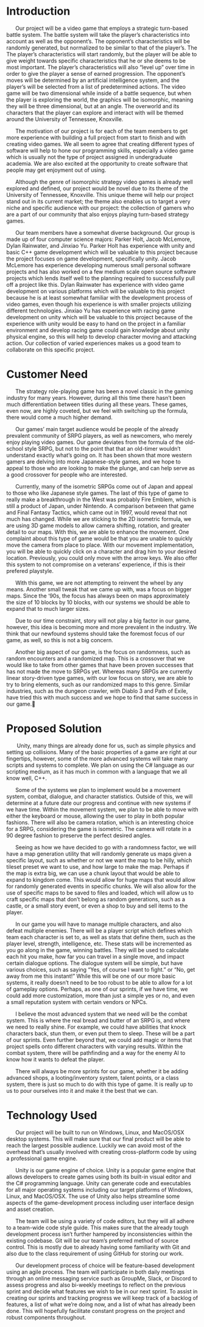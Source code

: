 # Introduction
&nbsp;&nbsp;&nbsp;&nbsp;&nbsp;&nbsp;Our project will be a video game that employs a strategic turn-based battle system. The battle system will take the player’s characteristics into account as well as the opponent’s. The opponent’s characteristics will be randomly generated, but normalized to be similar to that of the player’s. The The player’s characteristics will start randomly, but the player will be able to give weight towards specific characteristics that he or she deems to be most important. The player’s characteristics will also “level up” over time in order to give the player a sense of earned progression. The opponent’s moves will be determined by an artificial intelligence system, and the player’s will be selected from a list of predetermined actions. The video game will be two dimensional while inside of a battle sequence, but when the player is exploring the world, the graphics will be isomorphic, meaning they will be three dimensional, but at an angle. The overworld and its characters that the player can explore and interact with will be themed around the University of Tennessee, Knoxville.

&nbsp;&nbsp;&nbsp;&nbsp;&nbsp;&nbsp;The motivation of our project is for each of the team members to get more experience with building a full project from start to finish and with creating video games. We all seem to agree that creating different types of software will help to hone our programming skills, especially a video game which is usually not the type of project assigned in undergraduate academia. We are also excited at the opportunity to create software that people may get enjoyment out of using.

&nbsp;&nbsp;&nbsp;&nbsp;&nbsp;&nbsp;Although the genre of isomorphic strategy video games is already well explored and defined, our project would be novel due to its theme of the University of Tennessee, Knoxville. This unique theme will help our project stand out in its current market; the theme also enables us to target a very niche and specific audience with our project: the collection of gamers who are a part of our community that also enjoys playing turn-based strategy games. 

&nbsp;&nbsp;&nbsp;&nbsp;&nbsp;&nbsp;Our team members have a somewhat diverse background. Our group is made up of four computer science majors: Parker Holt, Jacob McLemore, Dylan Rainwater, and Jinxiao Yu. Parker Holt has experience with unity and basic C++ game development which will be valuable to this project because the project focuses on game development, specifically unity. Jacob McLemore has experience developing numerous small personal software projects and has also worked on a few medium scale open source software projects which lends itself well to the planning required to successfully pull off a project like this. Dylan Rainwater has experience with video game development on various platforms which will be valuable to this project because he is at least somewhat familiar with the development process of video games, even though his experience is with smaller projects utilizing different technologies. Jinxiao Yu has experience with racing game development on unity which will be valuable to this project because of the experience with unity would be easy to hand on the project in a familiar environment and develop racing game could gain knowledge about unity physical engine, so this will help to develop character moving and attacking action. Our collection of varied experiences makes us a good team to collaborate on this specific project.

# Customer Need
&nbsp;&nbsp;&nbsp;&nbsp;&nbsp;&nbsp;The strategy role-playing game has been a novel classic in the gaming industry for many years. However, during all this time there hasn’t been much differentiation between titles during all these years. These games, even now, are highly coveted, but we feel with switching up the formula, there would come a much higher demand.

&nbsp;&nbsp;&nbsp;&nbsp;&nbsp;&nbsp;Our games’ main target audience would be people of the already prevalent community of SRPG players, as well as newcomers, who merely enjoy playing video games. Our game deviates from the formula of the old-school style SRPG, but not to the point that that an old-timer wouldn’t understand exactly what’s going on. It has been shown that more western gamers are delving into more Japanese-style games, and we hope to appeal to those who are looking to make the plunge, and can help serve as a good crossover for people who are interested.

&nbsp;&nbsp;&nbsp;&nbsp;&nbsp;&nbsp;Currently, many of the isometric SRPGs come out of Japan and appeal to those who like Japanese style games. The last of this type of game to really make a breakthrough in the West was probably Fire Emblem, which is still a product of Japan, under Nintendo. A comparison between that game and Final Fantasy Tactics, which came out in 1997, would reveal that not much has changed.
While we are sticking to the 2D isometric formula, we are using 3D game models to allow camera shifting, rotation, and greater detail to our maps. With this, we are able to enhance the movement. One complaint about this type of game would be that you are unable to quickly move the camera from place to place. With our movement implementation, you will be able to quickly click on a character and drag him to your desired location. Previously, you could only move with the arrow keys. We also offer this system to not compromise on a veterans’ experience, if this is their prefered playstyle.

&nbsp;&nbsp;&nbsp;&nbsp;&nbsp;&nbsp;With this game, we are not attempting to reinvent the wheel by any means. Another small tweak that we came up with, was a focus on bigger maps. Since the ‘90s, the focus has always been on maps approximately the size of 10 blocks by 10 blocks, with our systems we should be able to expand that to much larger sizes.

&nbsp;&nbsp;&nbsp;&nbsp;&nbsp;&nbsp;Due to our time constraint, story will not play a big factor in our game, however, this idea is becoming more and more prevalent in the industry. We think that our newfound systems should take the foremost focus of our game, as well, so this is not a big concern.

&nbsp;&nbsp;&nbsp;&nbsp;&nbsp;&nbsp;Another big aspect of our game, is the focus on randomness, such as random encounters and a randomized map. This is a crossover that we would like to take from other games that have been proven successes that has not made the move to SRPGs yet. Whereas many SRPGs are currently linear story-driven type games, with our low focus on story, we are able to try to bring elements, such as our randomized maps to this genre. Similar industries, such as the dungeon crawler, with Diablo 3 and Path of Exile, have tried this with much success and we hope to find that same success in our game.
# Proposed Solution
&nbsp;&nbsp;&nbsp;&nbsp;&nbsp;&nbsp; Unity, many things are already done for us, such as simple physics and setting up collisions. Many of the basic properties of a game are right at our fingertips, however, some of the more advanced systems will take many scripts and systems to complete. We plan on using the C# language as our scripting medium, as it has much in common with a language that we all know well, C++.

&nbsp;&nbsp;&nbsp;&nbsp;&nbsp;&nbsp;Some of the systems we plan to implement would be a movement system, combat, dialogue, and character statistics. Outside of this, we will determine at a future date our progress and continue with new systems if we have time. Within the movement system, we plan to be able to move with either the keyboard or mouse, allowing the user to play in both popular fashions. There will also be camera rotation, which is an interesting choice for a SRPG, considering the game is isometric. The camera will rotate in a 90 degree fashion to preserve the perfect desired angles.

&nbsp;&nbsp;&nbsp;&nbsp;&nbsp;&nbsp;Seeing as how we have decided to go with a randomness factor, we will have a map generation utility that will randomly generate us maps given a specific layout, such as whether or not we want the map to be hilly, which tileset preset we want to use, and how large to make the map. Perhaps if the map is extra big, we can use a chunk layout that would be able to expand to kingdom come. This would allow for huge maps that would allow for randomly generated events in specific chunks. We will also allow for the use of specific maps to be saved to files and loaded, which will allow us to craft specific maps that don’t belong as random generations, such as a castle, or a small story event, or even a shop to buy and sell items to the player.

&nbsp;&nbsp;&nbsp;&nbsp;&nbsp;&nbsp;In our game you will have to manage multiple characters, and also defeat multiple enemies. There will be a player script which defines which team each character is set to, as well as stats that define them, such as the player level, strength, intelligence, etc. These stats will be incremented as you go along in the game, winning battles. They will be used to calculate each hit you make, how far you can travel in a single move, and impact certain dialogue options. 
The dialogue system will be simple, but have various choices, such as saying “Yes, of course I want to fight.” or “No, get away from me this instant!” While this will be one of our more basic systems, it really doesn’t need to be too robust to be able to allow for a lot of gameplay options. Perhaps, as one of our sprints, if we have time, we could add more customization, more than just a simple yes or no, and even a small reputation system with certain vendors or NPCs.

&nbsp;&nbsp;&nbsp;&nbsp;&nbsp;&nbsp;I believe the most advanced system that we need will be the combat system. This is where the real bread and butter of an SRPG is, and where we need to really shine. For example, we could have abilities that knock characters back, stun them, or even put them to sleep. These will be a part of our sprints. Even further beyond that, we could add magic or items that project spells onto different characters with varying results. Within the combat system, there will be pathfinding and a way for the enemy AI to know how it wants to defeat the player.

&nbsp;&nbsp;&nbsp;&nbsp;&nbsp;&nbsp;There will always be more sprints for our game, whether it be adding advanced shops, a looting/inventory system, talent points, or a class system, there is just so much to do with this type of game. It is really up to us to pour ourselves into it and make it the best that we can.

# Technology Used
&nbsp;&nbsp;&nbsp;&nbsp;&nbsp;&nbsp;Our project will be built to run on Windows, Linux, and MacOS/OSX desktop systems. This will make sure that our final product will be able to reach the largest possible audience. Luckily we can avoid most of the overhead that’s usually involved with creating cross-platform code by using a professional game engine.

&nbsp;&nbsp;&nbsp;&nbsp;&nbsp;&nbsp;Unity is our game engine of choice. Unity is a popular game engine that allows developers to create games using both its built-in visual editor and the C# programming language. Unity can generate code and executables for all major operating systems including our target platforms of Windows, Linux, and MacOS/OSX. The use of Unity also helps streamline some aspects of the game-development process including user interface design and asset creation.

&nbsp;&nbsp;&nbsp;&nbsp;&nbsp;&nbsp;The team will be using a variety of code editors, but they will all adhere to a team-wide code style guide. This makes sure that the already tough development process isn’t further hampered by inconsistencies within the existing codebase. Git will be our team’s preferred method of source control. This is mostly due to already having some familiarity with Git and also due to the class requirement of using GitHub for storing our work.

&nbsp;&nbsp;&nbsp;&nbsp;&nbsp;&nbsp;Our development process of choice will be feature-based development using an agile process. The team will participate in both daily meetings through an online messaging service such as GroupMe, Slack, or Discord to assess progress and also bi-weekly meetings to reflect on the previous sprint and decide what features we wish to be in our next sprint. To assist in creating our sprints and tracking progress we will keep track of a backlog of features, a list of what we’re doing now, and a list of what has already been done. This will hopefully facilitate constant progress on the project and robust components throughout.


<!--stackedit_data:
eyJoaXN0b3J5IjpbLTE0Mjk1OTE5MzRdfQ==
-->